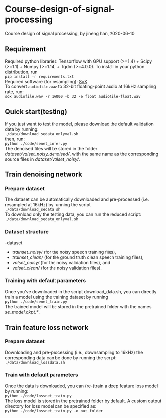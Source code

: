 # Course-design-of-signal-processing
Course design of signal processing, by jineng han, 2020-06-10

## Requirement
Required python libraries: Tensorflow with GPU support (>=1.4) + Scipy (>=1.1) + Numpy (>=1.14) + Tqdm (>=4.0.0). To install in your python distribution, run   
`pip install -r requirements.txt`   
Required software (for resampling): [SoX](http://sox.sourceforge.net/)   
To convert `audiofile.wav` to 32-bit floating-point audio at 16kHz sampling rate, run:   
`sox audiofile.wav -r 16000 -b 32 -e float audiofile-float.wav`   

## Quick start(testing)
If you just want to test the model, please download the default validation data by running:   
`./data/download_sedata_onlyval.sh`   
then, run:   
`python ./code/senet_infer.py`   
The denoised files will be stored in the folder _dataset/valset_noisy\_denoised/_, with the same name as the corresponding source files in _dataset/valset_noisy/_.   

## Train denoising network
### Prepare dataset
The dataset can be automatically downloaded and pre-processed (i.e. resampled at 16kHz) by running the script   
`./data/download_sedata.sh`   
To download only the testing data, you can run the reduced script:   
`./data/download_sedata_onlyval.sh`   
### Dataset structure
-dataset
   - _trainset\_noisy/_ (for the noisy speech training files), 
   - _trainset\_clean/_ (for the ground truth clean speech training files), 
   - _valset\_noisy/_ (for the noisy validation files), and 
   - _valset\_clean/_ (for the noisy validation files).
### Training with default parameters
Once you've downloaded in the script download_data.sh, you can directly train a model using the training dataset by running   
`python ./code/senet_train.py`   
The trained model will be stored in the pretrained folder with the names _se\_model.ckpt.*_.

## Train feature loss network
### Prepare dataset
Downloading and pre-processing (i.e., downsampling to 16kHz) the corresponding data can be done by running the script:     `./data/download_lossdata.sh`   
### Train with default parameters
Once the data is downloaded, you can (re-)train a deep feature loss model by running:    
`python ./code/lossnet_train.py`   
The loss model is stored in the pretrained folder by default. A custom output directory for loss model can be specified as:    
`python ./code/lossnet_train.py -o out_folder`   

